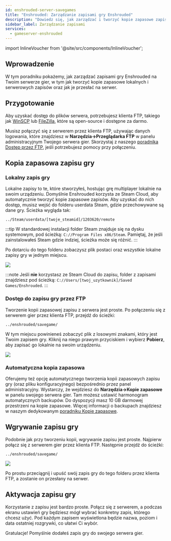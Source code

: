 ```yaml
---
id: enshrouded-server-savegames
title: "Enshrouded: Zarządzanie zapisami gry Enshrouded"
description: "Dowiedz się, jak zarządzać i tworzyć kopie zapasowe zapisów gry Enshrouded, aby bezpiecznie grać w multiplayer → Sprawdź teraz"
sidebar_label: Zarządzanie zapisami
services:
  - gameserver-enshrouded
---
```


import InlineVoucher from '@site/src/components/InlineVoucher';

## Wprowadzenie

W tym poradniku pokażemy, jak zarządzać zapisami gry Enshrouded na Twoim serwerze gier, w tym jak tworzyć kopie zapasowe lokalnych i serwerowych zapisów oraz jak je przesłać na serwer.

<InlineVoucher />

## Przygotowanie

Aby uzyskać dostęp do plików serwera, potrzebujesz klienta FTP, takiego jak [WinSCP](https://winscp.net/eng/index.php) lub [FileZilla](https://filezilla-project.org/), które są open-source i dostępne za darmo.

Musisz połączyć się z serwerem przez klienta FTP, używając danych logowania, które znajdziesz w **Narzędzia->Przeglądarka FTP** w panelu administracyjnym Twojego serwera gier. Skorzystaj z naszego [poradnika Dostęp przez FTP](gameserver-ftpaccess.md), jeśli potrzebujesz pomocy przy połączeniu.

## Kopia zapasowa zapisu gry

### Lokalny zapis gry

Lokalne zapisy to te, które stworzyłeś, hostując grę multiplayer lokalnie na swoim urządzeniu. Domyślnie Enshrouded korzysta ze Steam Cloud, aby automatycznie tworzyć kopie zapasowe zapisów. Aby uzyskać do nich dostęp, musisz wejść do folderu userdata Steam, gdzie przechowywane są dane gry. Ścieżka wygląda tak:
```
../Steam/userdata/[twoje_steamid]/1203620/remote
```

:::tip
W standardowej instalacji folder Steam znajduje się na dysku systemowym, pod ścieżką: `C://Program Files x86/Steam`. Pamiętaj, że jeśli zainstalowałeś Steam gdzie indziej, ścieżka może się różnić.
:::

Po dotarciu do tego folderu zobaczysz plik postaci oraz wszystkie lokalne zapisy gry w jednym miejscu.

![](https://github.com/zaphosting/docs/assets/42719082/31022018-3072-4b40-85f0-77f9da992ccc)

:::note
Jeśli **nie** korzystasz ze Steam Cloud do zapisu, folder z zapisami znajdziesz pod ścieżką: `C://Users/[twoj_uzytkownik]/Saved Games/Enshrouded`.
:::

### Dostęp do zapisu gry przez FTP

Tworzenie kopii zapasowej zapisu z serwera jest proste. Po połączeniu się z serwerem gier przez klienta FTP, przejdź do ścieżki:
```
../enshrouded/savegame/
```

W tym miejscu powinieneś zobaczyć plik z losowymi znakami, który jest Twoim zapisem gry. Kliknij na niego prawym przyciskiem i wybierz **Pobierz**, aby zapisać go lokalnie na swoim urządzeniu.

![](https://github.com/zaphosting/docs/assets/42719082/e7c230a3-a2cb-4ae0-a0dc-6d2211edd06c)

### Automatyczna kopia zapasowa

Oferujemy też opcję automatycznego tworzenia kopii zapasowych zapisu gry (oraz pliku konfiguracyjnego) bezpośrednio przez panel administracyjny. Wystarczy, że wejdziesz do **Narzędzia->Kopie zapasowe** w panelu swojego serwera gier. Tam możesz ustawić harmonogram automatycznych backupów. Do dyspozycji masz 10 GB darmowej przestrzeni na kopie zapasowe. Więcej informacji o backupach znajdziesz w naszym dedykowanym [poradniku Kopie zapasowe](gameserver-backups.md).

## Wgrywanie zapisu gry

Podobnie jak przy tworzeniu kopii, wgrywanie zapisu jest proste. Najpierw połącz się z serwerem gier przez klienta FTP. Następnie przejdź do ścieżki:
```
../enshrouded/savegame/
```

![](https://github.com/zaphosting/docs/assets/42719082/e465680f-65bc-456d-bd99-fbdff755defb)

Po prostu przeciągnij i upuść swój zapis gry do tego folderu przez klienta FTP, a zostanie on przesłany na serwer.

## Aktywacja zapisu gry

Korzystanie z zapisu jest bardzo proste. Połącz się z serwerem, a podczas ekranu ustawień gry będziesz mógł wybrać konkretny zapis, którego chcesz użyć. Pod każdym zapisem wyświetlona będzie nazwa, poziom i data ostatniej rozgrywki, co ułatwi Ci wybór.

Gratulacje! Pomyślnie dodałeś zapis gry do swojego serwera gier.

<InlineVoucher />